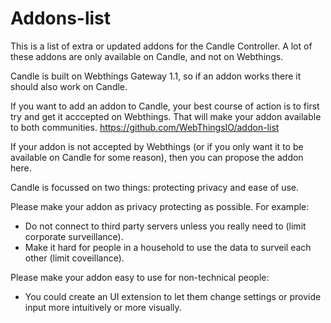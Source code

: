 # Addons-list

This is a list of extra or updated addons for the Candle Controller. A lot of these addons are only available on Candle, and not on Webthings.

Candle is built on Webthings Gateway 1.1, so if an addon works there it should also work on Candle.

If you want to add an addon to Candle, your best course of action is to first try and get it acccepted on Webthings. That will make your addon available to both communities.
https://github.com/WebThingsIO/addon-list

If your addon is not accepted by Webthings (or if you only want it to be available on Candle for some reason), then you can propose the addon here.

Candle is focussed on two things: protecting privacy and ease of use. 

Please make your addon as privacy protecting as possible. For example:
- Do not connect to third party servers unless you really need to (limit corporate surveillance).
- Make it hard for people in a household to use the data to surveil each other (limit coveillance).

Please make your addon easy to use for non-technical people:
- You could create an UI extension to let them change settings or provide input more intuitively or more visually.
